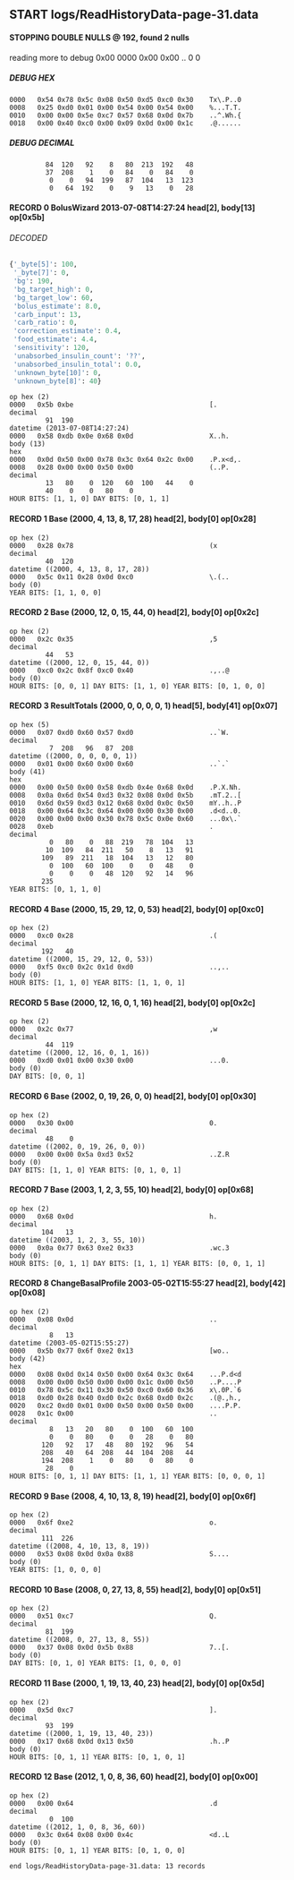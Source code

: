 ## START logs/ReadHistoryData-page-31.data
#### STOPPING DOUBLE NULLS @ 192, found 2 nulls
reading more to debug 0x00
    0000   0x00 0x00                                  ..
              0    0
##### DEBUG HEX
    0000   0x54 0x78 0x5c 0x08 0x50 0xd5 0xc0 0x30    Tx\.P..0
    0008   0x25 0xd0 0x01 0x00 0x54 0x00 0x54 0x00    %...T.T.
    0010   0x00 0x00 0x5e 0xc7 0x57 0x68 0x0d 0x7b    ..^.Wh.{
    0018   0x00 0x40 0xc0 0x00 0x09 0x0d 0x00 0x1c    .@......
##### DEBUG DECIMAL
             84  120   92    8   80  213  192   48
             37  208    1    0   84    0   84    0
              0    0   94  199   87  104   13  123
              0   64  192    0    9   13    0   28
#### RECORD 0 BolusWizard 2013-07-08T14:27:24 head[2], body[13] op[0x5b]
###### DECODED
```python
{'_byte[5]': 100,
 '_byte[7]': 0,
 'bg': 190,
 'bg_target_high': 0,
 'bg_target_low': 60,
 'bolus_estimate': 8.0,
 'carb_input': 13,
 'carb_ratio': 0,
 'correction_estimate': 0.4,
 'food_estimate': 4.4,
 'sensitivity': 120,
 'unabsorbed_insulin_count': '??',
 'unabsorbed_insulin_total': 0.0,
 'unknown_byte[10]': 0,
 'unknown_byte[8]': 40}
```
    op hex (2)
    0000   0x5b 0xbe                                  [.
    decimal
             91  190
    datetime (2013-07-08T14:27:24)
    0000   0x58 0xdb 0x0e 0x68 0x0d                   X..h.
    body (13)
    hex
    0000   0x0d 0x50 0x00 0x78 0x3c 0x64 0x2c 0x00    .P.x<d,.
    0008   0x28 0x00 0x00 0x50 0x00                   (..P.
    decimal
             13   80    0  120   60  100   44    0
             40    0    0   80    0
    HOUR BITS: [1, 1, 0] DAY BITS: [0, 1, 1]
#### RECORD 1 Base (2000, 4, 13, 8, 17, 28) head[2], body[0] op[0x28]

    op hex (2)
    0000   0x28 0x78                                  (x
    decimal
             40  120
    datetime ((2000, 4, 13, 8, 17, 28))
    0000   0x5c 0x11 0x28 0x0d 0xc0                   \.(..
    body (0)
    YEAR BITS: [1, 1, 0, 0]
#### RECORD 2 Base (2000, 12, 0, 15, 44, 0) head[2], body[0] op[0x2c]

    op hex (2)
    0000   0x2c 0x35                                  ,5
    decimal
             44   53
    datetime ((2000, 12, 0, 15, 44, 0))
    0000   0xc0 0x2c 0x8f 0xc0 0x40                   .,..@
    body (0)
    HOUR BITS: [0, 0, 1] DAY BITS: [1, 1, 0] YEAR BITS: [0, 1, 0, 0]
#### RECORD 3 ResultTotals (2000, 0, 0, 0, 0, 1) head[5], body[41] op[0x07]

    op hex (5)
    0000   0x07 0xd0 0x60 0x57 0xd0                   ..`W.
    decimal
              7  208   96   87  208
    datetime ((2000, 0, 0, 0, 0, 1))
    0000   0x01 0x00 0x60 0x00 0x60                   ..`.`
    body (41)
    hex
    0000   0x00 0x50 0x00 0x58 0xdb 0x4e 0x68 0x0d    .P.X.Nh.
    0008   0x0a 0x6d 0x54 0xd3 0x32 0x08 0x0d 0x5b    .mT.2..[
    0010   0x6d 0x59 0xd3 0x12 0x68 0x0d 0x0c 0x50    mY..h..P
    0018   0x00 0x64 0x3c 0x64 0x00 0x00 0x30 0x00    .d<d..0.
    0020   0x00 0x00 0x00 0x30 0x78 0x5c 0x0e 0x60    ...0x\.`
    0028   0xeb                                       .
    decimal
              0   80    0   88  219   78  104   13
             10  109   84  211   50    8   13   91
            109   89  211   18  104   13   12   80
              0  100   60  100    0    0   48    0
              0    0    0   48  120   92   14   96
            235
    YEAR BITS: [0, 1, 1, 0]
#### RECORD 4 Base (2000, 15, 29, 12, 0, 53) head[2], body[0] op[0xc0]

    op hex (2)
    0000   0xc0 0x28                                  .(
    decimal
            192   40
    datetime ((2000, 15, 29, 12, 0, 53))
    0000   0xf5 0xc0 0x2c 0x1d 0xd0                   ..,..
    body (0)
    HOUR BITS: [1, 1, 0] YEAR BITS: [1, 1, 0, 1]
#### RECORD 5 Base (2000, 12, 16, 0, 1, 16) head[2], body[0] op[0x2c]

    op hex (2)
    0000   0x2c 0x77                                  ,w
    decimal
             44  119
    datetime ((2000, 12, 16, 0, 1, 16))
    0000   0xd0 0x01 0x00 0x30 0x00                   ...0.
    body (0)
    DAY BITS: [0, 0, 1]
#### RECORD 6 Base (2002, 0, 19, 26, 0, 0) head[2], body[0] op[0x30]

    op hex (2)
    0000   0x30 0x00                                  0.
    decimal
             48    0
    datetime ((2002, 0, 19, 26, 0, 0))
    0000   0x00 0x00 0x5a 0xd3 0x52                   ..Z.R
    body (0)
    DAY BITS: [1, 1, 0] YEAR BITS: [0, 1, 0, 1]
#### RECORD 7 Base (2003, 1, 2, 3, 55, 10) head[2], body[0] op[0x68]

    op hex (2)
    0000   0x68 0x0d                                  h.
    decimal
            104   13
    datetime ((2003, 1, 2, 3, 55, 10))
    0000   0x0a 0x77 0x63 0xe2 0x33                   .wc.3
    body (0)
    HOUR BITS: [0, 1, 1] DAY BITS: [1, 1, 1] YEAR BITS: [0, 0, 1, 1]
#### RECORD 8 ChangeBasalProfile 2003-05-02T15:55:27 head[2], body[42] op[0x08]

    op hex (2)
    0000   0x08 0x0d                                  ..
    decimal
              8   13
    datetime (2003-05-02T15:55:27)
    0000   0x5b 0x77 0x6f 0xe2 0x13                   [wo..
    body (42)
    hex
    0000   0x08 0x0d 0x14 0x50 0x00 0x64 0x3c 0x64    ...P.d<d
    0008   0x00 0x00 0x50 0x00 0x00 0x1c 0x00 0x50    ..P....P
    0010   0x78 0x5c 0x11 0x30 0x50 0xc0 0x60 0x36    x\.0P.`6
    0018   0xd0 0x28 0x40 0xd0 0x2c 0x68 0xd0 0x2c    .(@.,h.,
    0020   0xc2 0xd0 0x01 0x00 0x50 0x00 0x50 0x00    ....P.P.
    0028   0x1c 0x00                                  ..
    decimal
              8   13   20   80    0  100   60  100
              0    0   80    0    0   28    0   80
            120   92   17   48   80  192   96   54
            208   40   64  208   44  104  208   44
            194  208    1    0   80    0   80    0
             28    0
    HOUR BITS: [0, 1, 1] DAY BITS: [1, 1, 1] YEAR BITS: [0, 0, 0, 1]
#### RECORD 9 Base (2008, 4, 10, 13, 8, 19) head[2], body[0] op[0x6f]

    op hex (2)
    0000   0x6f 0xe2                                  o.
    decimal
            111  226
    datetime ((2008, 4, 10, 13, 8, 19))
    0000   0x53 0x08 0x0d 0x0a 0x88                   S....
    body (0)
    YEAR BITS: [1, 0, 0, 0]
#### RECORD 10 Base (2008, 0, 27, 13, 8, 55) head[2], body[0] op[0x51]

    op hex (2)
    0000   0x51 0xc7                                  Q.
    decimal
             81  199
    datetime ((2008, 0, 27, 13, 8, 55))
    0000   0x37 0x08 0x0d 0x5b 0x88                   7..[.
    body (0)
    DAY BITS: [0, 1, 0] YEAR BITS: [1, 0, 0, 0]
#### RECORD 11 Base (2000, 1, 19, 13, 40, 23) head[2], body[0] op[0x5d]

    op hex (2)
    0000   0x5d 0xc7                                  ].
    decimal
             93  199
    datetime ((2000, 1, 19, 13, 40, 23))
    0000   0x17 0x68 0x0d 0x13 0x50                   .h..P
    body (0)
    HOUR BITS: [0, 1, 1] YEAR BITS: [0, 1, 0, 1]
#### RECORD 12 Base (2012, 1, 0, 8, 36, 60) head[2], body[0] op[0x00]

    op hex (2)
    0000   0x00 0x64                                  .d
    decimal
              0  100
    datetime ((2012, 1, 0, 8, 36, 60))
    0000   0x3c 0x64 0x08 0x00 0x4c                   <d..L
    body (0)
    HOUR BITS: [0, 1, 1] YEAR BITS: [0, 1, 0, 0]
`end logs/ReadHistoryData-page-31.data: 13 records`

